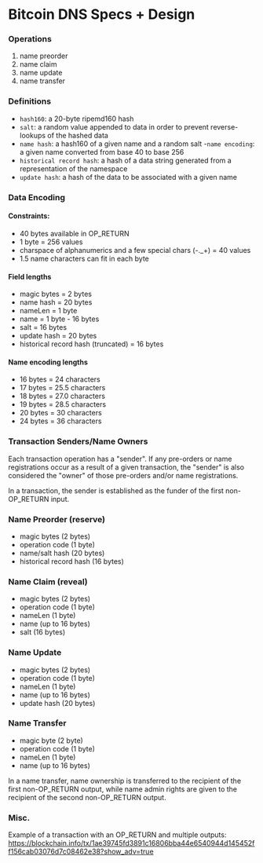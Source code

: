 Bitcoin DNS Specs + Design
==========

### Operations

1. name preorder
2. name claim
3. name update
4. name transfer

### Definitions

- `hash160`: a 20-byte ripemd160 hash
- `salt`: a random value appended to data in order to prevent reverse-lookups of the hashed data
- `name hash`: a hash160 of a given name and a random salt
-`name encoding`: a given name converted from base 40 to base 256
- `historical record hash`: a hash of a data string generated from a representation of the namespace
- `update hash`: a hash of the data to be associated with a given name

### Data Encoding

#### Constraints:

- 40 bytes available in OP_RETURN
- 1 byte = 256 values
- charspace of alphanumerics and a few special chars (-._+) = 40 values
- 1.5 name characters can fit in each byte

#### Field lengths

- magic bytes = 2 bytes
- name hash = 20 bytes
- nameLen = 1 byte
- name = 1 byte - 16 bytes
- salt = 16 bytes
- update hash = 20 bytes
- historical record hash (truncated) = 16 bytes

#### Name encoding lengths

- 16 bytes = 24 characters
- 17 bytes = 25.5 characters
- 18 bytes = 27.0 characters
- 19 bytes = 28.5 characters
- 20 bytes = 30 characters
- 24 bytes = 36 characters

### Transaction Senders/Name Owners

Each transaction operation has a "sender". If any pre-orders or name registrations occur as a result of a given transaction, the "sender" is also considered the "owner" of those pre-orders and/or name registrations.

In a transaction, the sender is established as the funder of the first non-OP_RETURN input.

### Name Preorder (reserve)

- magic bytes (2 bytes)
- operation code (1 byte)
- name/salt hash (20 bytes)
- historical record hash (16 bytes)

### Name Claim (reveal)

- magic bytes (2 bytes)
- operation code (1 byte)
- nameLen (1 byte)
- name (up to 16 bytes)
- salt (16 bytes)

### Name Update

- magic bytes (2 bytes)
- operation code (1 byte)
- nameLen (1 byte)
- name (up to 16 bytes)
- update hash (20 bytes)

### Name Transfer

- magic byte (2 byte)
- operation code (1 byte)
- nameLen (1 byte)
- name (up to 16 bytes)

In a name transfer, name ownership is transferred to the recipient of the first non-OP_RETURN output, while name admin rights are given to the recipient of the second non-OP_RETURN output.

### Misc.

Example of a transaction with an OP\_RETURN and multiple outputs:
https://blockchain.info/tx/1ae39745fd3891c16806bba44e6540944d145452ff156cab03076d7c08462e38?show_adv=true

